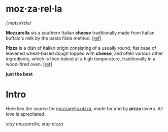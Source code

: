 
# moz·za·rel·la

*/ˌmɒtsəˈrɛlə/*

  **Mozzarella**  sis a southern Italian  **cheese**  traditionally made from Italian buffalo's milk by the pasta filata method.  [[ref]](https://en.wikipedia.org/wiki/Mozzarella)

**Pizza**  is a dish of Italian origin consisting of a usually round, flat base of leavened wheat-based dough topped with  **cheese**,  and often various other ingredients, which is then baked at a high temperature, traditionally in a wood-fired oven.  [[ref]](https://en.wikipedia.org/wiki/Pizza)

**just the best**

# Intro

Here lies the source for [mozzarella.pizza](https://mozzarella.pizza), made for and by **pizza** lovers.
All love is aprecitated.

*stay mozzarella,*
*stay pizza*